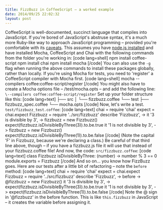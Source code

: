```yaml
---
title: FizzBuzz in CoffeeScript – a worked example
date: 2014/09/25 22:02:32
layout: post
---
```


CoffeeScript is well-documented, succinct language that compiles into JavaScript. If you're bored of JavaScript's abstruse syntax, it's a much more Ruby-like way to approach JavaScript programming – provided you're comfortable with its [caveats](https://donatstudios.com/CoffeeScript-Madness). This assumes you have [node.js installed](http://nodejs.org/download/) and have installed Mocha, CoffeeScript and Chai with the following commands from the folder you're working in: [code lang=shell] npm install coffee-script npm install chai npm install mocha [/code] You can also use the `-g` flag when running the above commands to install these packages globally, rather than locally. If you're using Mocha for tests, you need to 'register' a CoffeeScript compiler with Mocha first. [code lang=shell] mocha --compilers coffee:coffee-script/register [/code] You might also have to create a Mocha options file – /test/mocha.opts – and add the following line: `\--compilers coffee:coffee-script/register` Set up your folder structure like this: [code lang=text] ├── src │ └── fizzbuzz.coffee └── test ├── fizzbuzz_spec.coffee └── mocha.opts [/code] Now, let's write a test. `test/fizzbuzz_test.coffee`: [code lang=text] chai = require 'chai' expect = chai.expect Fizzbuzz = require '../src/fizzbuzz' describe 'Fizzbuzz', -> it '3 is divisible by 3', -> fizzbuzz = new Fizzbuzz() expect(fizzbuzz.isDivisibleByThree(3)).to.be.true it '1 is not divisible by 3', -> fizzbuzz = new Fizzbuzz() expect(fizzbuzz.isDivisibleByThree(1)).to.be.false [/code] (Note the capital 'F' in Fizzbuzz, because we're declaring a class.) Be careful of that third line above, though – if you have a fizzbuzz.js file it will use that instead of your fizzbuzz.coffee file! And now, the code: `src/fizzbuzz.coffee`: [code lang=text] class Fizzbuzz isDivisibleByThree: (number) -> number % 3 == 0 module.exports = Fizzbuzz [/code] And so on... you know how FizzBuzz goes. Here are our tests after a little bit of refactoring – note the `before` method: [code lang=text] chai = require 'chai' expect = chai.expect Fizzbuzz = require '../src/fizzbuzz' describe 'Fizzbuzz', -> before -> @fizzbuzz = new Fizzbuzz() it '3 is divisible by 3', -> expect(fizzbuzz.isDivisibleByThree(3)).to.be.true it '1 is not divisible by 3', -> expect(fizzbuzz.isDivisibleByThree(1)).to.be.false [/code] Note the @ sign in '@fizzbuzz' in the before function. This is like `this.fizzbuzz` in JavaScript – it creates the variable before assigning it.
